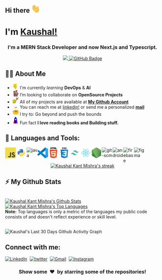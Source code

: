 ## Hi there <img alt="GIF" src="https://github.com/kaushalkantmishra/kaushalkantmishra/blob/main/Assets/Hi.gif" width="29px">

# I'm [Kaushal!](https://www.linkedin.com/in/kaushal-kant-mishra/)

<h3 align="center">I'm a MERN Stack Developer and now Next.js and Typescript.</h3>

<p align="center">
<a href="https://github.com/kaushalkantmishra/github-profile-views-counter">
    <img src="https://komarev.com/ghpvc/?username=kaushalkantmishra">
</a>
<a href="https://github.com/kaushalkantmishra?tab=followers"><img src="https://img.shields.io/github/followers/kaushalkantmishra?label=Followers&style=social" alt="GitHub Badge"></a>
</p>
    
## 🙋‍♂️ About Me

- <img alt="GIF" src="https://github.com/kaushalkantmishra/kaushalkantmishra/blob/main/Assets/wave.gif" width="20px" /> I'm currently _learning_ **DevOps** & **AI**
- <img alt="GIF" src="https://github.com/kaushalkantmishra/kaushalkantmishra/blob/main/Assets/gandalf_parrot.gif" width="20px" /> I’m looking to collaborate on **OpenSource Projects**
- <img alt="GIF" src="https://github.com/kaushalkantmishra/kaushalkantmishra/blob/main/Assets/headbang.gif" width="20px" /> All of my projects are available at **[My Github Account](https://github.com/kaushalkantmishra?tab=repositories)**
- <img alt="GIF" src="https://github.com/kaushalkantmishra/kaushalkantmishra/blob/main/Assets/Handshake.gif" width="20px" /> You can reach me at [linkedin!][linkedin] or send me a personalized **<a href="mailto:kaushal@youremail.com?subject=Hola%20Kaushal">mail</a>**
- <img alt="GIF" src="https://github.com/kaushalkantmishra/kaushalkantmishra/blob/main/Assets/happy.gif" width="20px" /> I try to: Go beyond and push the bounds
- <img alt="GIF" src="https://github.com/kaushalkantmishra/kaushalkantmishra/blob/main/Assets/Rocket.gif" width="20px" /> Fun fact **I love reading books and Building stuff.**

## 🚀 Languages and Tools:

<p align="left">
<img align="left" alt="JavaScript" width="35px" src="https://raw.githubusercontent.com/github/explore/80688e429a7d4ef2fca1e82350fe8e3517d3494d/topics/javascript/javascript.png" />
<img align="left" alt="HTML5" width="35px" src="https://raw.githubusercontent.com/github/explore/80688e429a7d4ef2fca1e82350fe8e3517d3494d/topics/python/python.png" />
<img align="left" alt="java" width="35px" src="https://img.icons8.com/color/48/null/java-coffee-cup-logo--v1.png" />
<img align="left" alt="Visual Studio Code" width="35px" src="https://raw.githubusercontent.com/github/explore/80688e429a7d4ef2fca1e82350fe8e3517d3494d/topics/visual-studio-code/visual-studio-code.png" />
<img align="left" alt="HTML5" width="35px" src="https://raw.githubusercontent.com/github/explore/80688e429a7d4ef2fca1e82350fe8e3517d3494d/topics/html/html.png" />
<img align="left" alt="CSS3" width="35px" src="https://raw.githubusercontent.com/github/explore/80688e429a7d4ef2fca1e82350fe8e3517d3494d/topics/css/css.png" />
<img align="left" alt="tailwind" width="35px" src="https://raw.githubusercontent.com/github/explore/80688e429a7d4ef2fca1e82350fe8e3517d3494d/topics/tailwind/tailwind.png" />
<img align="left" alt="React" width="35px" src="https://raw.githubusercontent.com/github/explore/80688e429a7d4ef2fca1e82350fe8e3517d3494d/topics/react/react.png" />
<img align="left" alt="Node.js" width="35px" src="https://raw.githubusercontent.com/github/explore/80688e429a7d4ef2fca1e82350fe8e3517d3494d/topics/nodejs/nodejs.png" />
<img align="left" alt="git-scm" width="35px" src="https://img.icons8.com/color/48/000000/git.png" />
<img align="left" alt="android" width="35px" src="https://img.icons8.com/fluency/48/000000/android-os.png" />
<img align="left" alt="firebase" width="35px" src="https://img.icons8.com/color/48/000000/google-firebase-console.png" />
<img align="left" alt="figma" width="35px" src="https://img.icons8.com/color/48/000000/figma--v2.png" />
</p>
<br/>
<br/>
<p align="center"><a href="https://github.com/kaushalkantmishra/github-readme-streak-stats">
    <img title="🔥 Get streak stats for your profile at git.io/streak-stats" alt="Kaushal Kant Mishra's streak" src="https://github-readme-streak-stats.herokuapp.com/?user=kaushalkantmishra&theme=black-ice&hide_border=true&stroke=0000&background=060A0CD0"/>
</a></p>

## :zap: My Github Stats

<br/>
<a href="https://github.com/kaushalkantmishra/github-readme-stats"><img alt="Kaushal Kant Mishra's Github Stats" src="https://github-readme-stats.vercel.app/api?username=kaushalkantmishra&show_icons=true&count_private=true&theme=react&hide_border=true&bg_color=0D1117" /></a>
<a href="https://github.com/kaushalkantmishra/github-readme-stats"><img alt="Kaushal Kant Mishra's Top Languages" src="https://github-readme-stats.vercel.app/api/top-langs/?username=kaushalkantmishra&langs_count=8&count_private=true&layout=compact&theme=react&hide_border=true&bg_color=0D1117" /></a>
<br/>
<b>Note:</b> Top languages is only a metric of the languages my public code consists of and doesn't reflect experience or skill level.

<br/>
<br/>

![Kaushal's Last 30 Days Github Activity Graph](https://gaurav-github-readme-activity-graph.vercel.app/graph?username=kaushalkantmishra&theme=tokyo-night)

## Connect with me:

<p align="left">
<a href="https://www.linkedin.com/in/kaushalkantmishra/"><img src="https://img.shields.io/badge/linkedin-%230077B5.svg?&style=for-the-badge&logo=linkedin&logoColor=white" alt="LinkedIn" /></a>&nbsp;
<a href="https://twitter.com/kaushalkantmishra"><img src="https://img.shields.io/badge/Twitter-1DA1F2?style=for-the-badge&logo=twitter&logoColor=white" alt="twitter"/></a>&nbsp;
<a href="mailto:contact.kaushalkantmishra@gmail.com?subject=Hola%20Kaushal"><img src="https://img.shields.io/badge/gmail-%23D14836.svg?&style=for-the-badge&logo=gmail&logoColor=white" alt="Gmail"/></a>&nbsp;
<a href="https://www.instagram.com/kaushalkantmishra/"><img src="https://img.shields.io/badge/instagram-%23E4405F.svg?&style=for-the-badge&logo=instagram&logoColor=white" alt="Instagram" /></a>&nbsp;
</p>

<div align="center">
<h3 align="center">Show some &nbsp;❤️&nbsp; by starring some of the repositories!</h3>
</div>

[instagram]: https://instagram.com/kaushalkantmishra
[linkedin]: https://www.linkedin.com/in/kaushalkantmishra/
